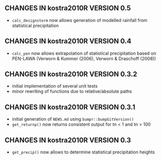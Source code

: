 ## CHANGES IN kostra2010R VERSION 0.5

* `calc_designstorm` now allows generation of modelled rainfall from statistical precipitation

## CHANGES IN kostra2010R VERSION 0.4

* `calc_pen` now allows extrapolation of statistical precipitation based on PEN-LAWA (Verworn & Kummer (2006), Verworn & Draschoff (2008))

## CHANGES IN kostra2010R VERSION 0.3.2

* initial implementation of several unit tests
* minor rewriting of functions due to relative/absolute paths

## CHANGES IN kostra2010R VERSION 0.3.1

* initial generation of `NEWS.md` using `bumpr::bumpGitVersion()`
* `get_returnp()` now returns consistent output for tn < 1 and tn > 100


## CHANGES IN kostra2010R VERSION 0.3

* `get_precip()` now allows to determine statistical precipitation heights

